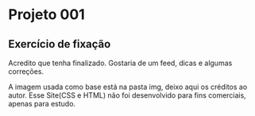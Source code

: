 # Projeto 001

## Exercício de fixação
 Acredito que tenha finalizado. Gostaria de um feed, dicas e algumas correções.


A imagem usada como base está na pasta img, deixo aqui os créditos ao autor. 
Esse Site(CSS e HTML) não foi desenvolvido para fins comerciais, apenas para estudo.
